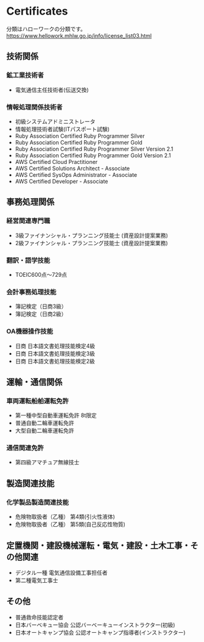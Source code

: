 Certificates
==============

分類はハローワークの分類です。  
https://www.hellowork.mhlw.go.jp/info/license_list03.html

## 技術関係

### 鉱工業技術者
* 電気通信主任技術者(伝送交換)

### 情報処理関係技術者
* 初級システムアドミニストレータ
* 情報処理技術者試験(ITパスポート試験)
* Ruby Association Certified Ruby Programmer Silver
* Ruby Association Certified Ruby Programmer Gold
* Ruby Association Certified Ruby Programmer Silver Version 2.1
* Ruby Association Certified Ruby Programmer Gold Version 2.1
* AWS Certified Cloud Practitioner
* AWS Certified Solutions Architect - Associate
* AWS Certified SysOps Administrator - Associate
* AWS Certified Developer - Associate

## 事務処理関係

### 経営関連専門職
* 3級ファイナンシャル・プランニング技能士 (資産設計提案業務)
* 2級ファイナンシャル・プランニング技能士 (資産設計提案業務)

### 翻訳・語学技能
* TOEIC600点～729点

### 会計事務処理技能
* 簿記検定（日商3級）
* 簿記検定（日商2級）

### OA機器操作技能
* 日商 日本語文書処理技能検定4級
* 日商 日本語文書処理技能検定3級
* 日商 日本語文書処理技能検定2級


## 運輸・通信関係

### 車両運転船舶運転免許
* 第一種中型自動車運転免許 8t限定
* 普通自動二輪車運転免許
* 大型自動二輪車運転免許

### 通信関連免許
* 第四級アマチュア無線技士


## 製造関連技能

### 化学製品製造関連技能
* 危険物取扱者（乙種） 第4類(引火性液体)
* 危険物取扱者（乙種） 第5類(自己反応性物質)


## 定置機関・建設機械運転・電気・建設・土木工事・その他関連
* デジタル一種 電気通信設備工事担任者
* 第二種電気工事士

## その他
* 普通救命技能認定者
* 日本バーベキュー協会 公認バーベーキューインストラクター(初級)
* 日本オートキャンプ協会 公認オートキャンプ指導者(インストラクター)
